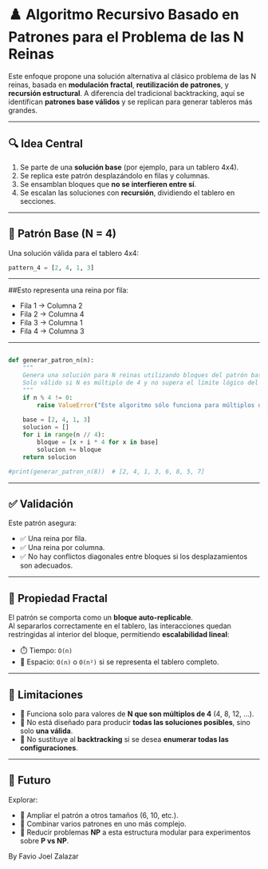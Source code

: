 # ♟️ Algoritmo Recursivo Basado en Patrones para el Problema de las N Reinas

Este enfoque propone una solución alternativa al clásico problema de las N reinas, basada en **modulación fractal**, **reutilización de patrones**, y **recursión estructural**. A diferencia del tradicional backtracking, aquí se identifican **patrones base válidos** y se replican para generar tableros más grandes.

---

## 🔍 Idea Central

1. Se parte de una **solución base** (por ejemplo, para un tablero 4x4).
2. Se replica este patrón desplazándolo en filas y columnas.
3. Se ensamblan bloques que **no se interfieren entre sí**.
4. Se escalan las soluciones con **recursión**, dividiendo el tablero en secciones.

---

## 🧩 Patrón Base (N = 4)

Una solución válida para el tablero 4x4:

```python
pattern_4 = [2, 4, 1, 3]
```

---

##Esto representa una reina por fila:

- Fila 1 → Columna 2
- Fila 2 → Columna 4
- Fila 3 → Columna 1
- Fila 4 → Columna 3

---

```python

def generar_patron_n(n):
    """
    Genera una solución para N reinas utilizando bloques del patrón base de 4.
    Solo válido si N es múltiplo de 4 y no supera el límite lógico del patrón.
    """
    if n % 4 != 0:
        raise ValueError("Este algoritmo sólo funciona para múltiplos de 4.")
    
    base = [2, 4, 1, 3]
    solucion = []
    for i in range(n // 4):
        bloque = [x + i * 4 for x in base]
        solucion += bloque
    return solucion

#print(generar_patron_n(8))  # [2, 4, 1, 3, 6, 8, 5, 7]

```

---

## ✅ Validación

Este patrón asegura:

- ✅ Una reina por fila.  
- ✅ Una reina por columna.  
- ✅ No hay conflictos diagonales entre bloques si los desplazamientos son adecuados.

---

## 🧠 Propiedad Fractal

El patrón se comporta como un **bloque auto-replicable**.  
Al separarlos correctamente en el tablero, las interacciones quedan restringidas al interior del bloque, permitiendo **escalabilidad lineal**:

- ⏱️ Tiempo: `O(n)`  
- 💾 Espacio: `O(n)` o `O(n²)` si se representa el tablero completo.

---

## 📌 Limitaciones

- 🔢 Funciona solo para valores de **N que son múltiplos de 4** (4, 8, 12, ...).
- 🚫 No está diseñado para producir **todas las soluciones posibles**, sino solo **una válida**.
- 🧩 No sustituye al **backtracking** si se desea **enumerar todas las configuraciones**.

---

## 🧪 Futuro

Explorar:

- 🔄 Ampliar el patrón a otros tamaños (6, 10, etc.).
- 🧬 Combinar varios patrones en uno más complejo.
- 🧠 Reducir problemas **NP** a esta estructura modular para experimentos sobre **P vs NP**.


By Favio Joel Zalazar
